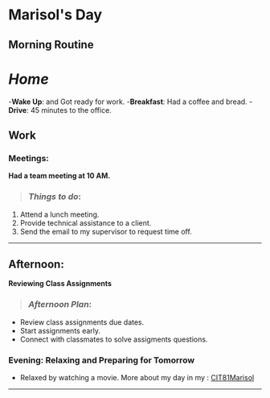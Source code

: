 # Marisol's Day

## Morning Routine
# *Home*
-**Wake Up**: and Got ready for work.
-**Breakfast**: Had a coffee and bread.
-**Drive**: 45 minutes to the office.

## Work

### Meetings:
 **Had a team meeting at 10 AM.**

> ### *Things to do*:
1. Attend a lunch meeting.
2. Provide technical assistance to a client.
3. Send the email to my supervisor to request time off.
___

## Afternoon: 
**Reviewing Class Assignments**

> ### *Afternoon Plan*:
- Review class assignments due dates.
- Start assignments early.
- Connect with classmates to solve assigments questions.
### Evening: Relaxing and Preparing for Tomorrow
- Relaxed by watching a movie.
More about my day in my : [CIT81Marisol](https://github.com/CIT82/marisoln-pub)

---